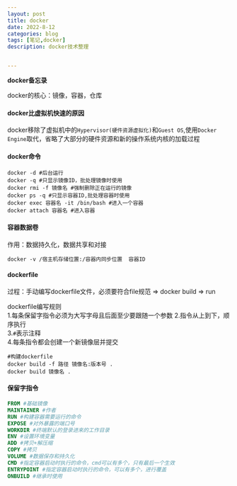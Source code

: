```yaml
---
layout: post
title: docker
date: 2022-8-12
categories: blog
tags: [笔记,docker]
description: docker技术整理


---
```


**docker备忘录**

docker的核心：镜像，容器，仓库

#### docker比虚拟机快速的原因

docker移除了虚拟机中的`Hypervisor(硬件资源虚拟化)`和`Guest OS`,使用`Docker Engine`取代，省略了大部分的硬件资源和新的操作系统内核的加载过程

#### docker命令

```shell
docker -d #后台运行
docker -q #只显示镜像ID，批处理镜像时使用
docker rmi -f 镜像名 #强制删除正在运行的镜像
docker ps -q #只显示容器ID,批处理容器时使用
docker exec 容器名 -it /bin/bash #进入一个容器 
docker attach 容器名 #进入容器
```

#### 容器数据卷

作用：数据持久化，数据共享和对接

```shell
docker -v /宿主机存储位置:/容器内同步位置  容器ID
```

#### dockerfile

过程：手动编写dockerfile文件，必须要符合file规范 => docker build => run

dockerfile编写规则  
1.每条保留字指令必须为大写字母且后面至少要跟随一个参数 
2.指令从上到下，顺序执行  
3.`#`表示注释   
4.每条指令都会创建一个新镜像层并提交

```shell
#构建dockerfile
docker build -f 路径 镜像名:版本号 .
docker build 镜像名 .
```

#### 保留字指令

```dockerfile
FROM #基础镜像
MAINTAINER #作者
RUN #构建容器需要运行的命令
EXPOSE #对外暴露的端口号
WORKDIR #终端默认的登录进来的工作目录
ENV #设置环境变量
ADD #拷贝+解压缩
COPY #拷贝
VOLUME #数据保存和持久化
CMD #指定容器启动时执行的命令，cmd可以有多个，只有最后一个生效
ENTRYPOINT #指定容器启动时执行的命令，可以有多个，进行覆盖
ONBUILD #继承时使用
```

